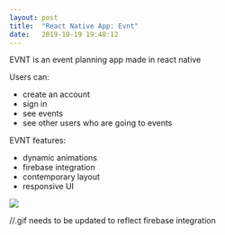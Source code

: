 ```yaml
---
layout: post
title:  "React Native App: Evnt"
date:   2019-10-19 19:48:12
---
```

EVNT is an event planning app made in react native

Users can:
+ create an account
+ sign in
+ see events
+ see other users who are going to events

EVNT features:
+ dynamic animations
+ firebase integration
+ contemporary layout
+ responsive UI

<img src="https://media.giphy.com/media/dv6OdKb9Xic5VuAnyr/giphy.gif"/>

//.gif needs to be updated to reflect firebase integration
